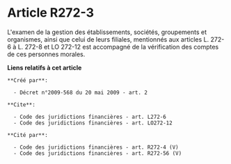 # Article R272-3

L'examen de la gestion des établissements, sociétés, groupements et organismes, ainsi que celui de leurs filiales, mentionnés
aux articles L. 272-6 à L. 272-8 et LO 272-12 est accompagné de la vérification des comptes de ces personnes morales.

**Liens relatifs à cet article**

	**Créé par**:

	  - Décret n°2009-568 du 20 mai 2009 - art. 2

	**Cite**:

	  - Code des juridictions financières - art. L272-6
	  - Code des juridictions financières - art. LO272-12

	**Cité par**:

	  - Code des juridictions financières - art. R272-4 (V)
	  - Code des juridictions financières - art. R272-56 (V)
